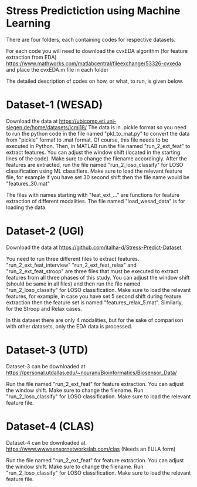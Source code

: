 # Stress Predictiction using Machine Learning

There are four folders, each containing codes for respective datasets.

For each code you will need to download the cvxEDA algorithm (for feature extraction from EDA)
https://www.mathworks.com/matlabcentral/fileexchange/53326-cvxeda
and place the cvxEDA.m file in each folder

The detailed description of codes on how, or what, to run, is given below.


# Dataset-1 (WESAD)

Download the data at https://ubicomp.eti.uni-siegen.de/home/datasets/icmi18/
The data is in .pickle format so you need to run the python code in the file named "pkl_to_mat.py" to convert the data from "pickle" format to .mat format. Of course, this file needs to be executed in Python.
Then, in MATLAB run the file named "run_2_ext_feat" to extract features. You can adjust the window shift (located in the starting lines of the code). Make sure to change the filename accordingly.
After the features are extracted, run the file named "run_2_loso_classify" for LOSO classification using ML classifiers. Make sure to load the relevant feature file, for example if you have set 30 second shift then the file name would be "features_30.mat"

The files with names starting with "feat_ext_..." are functions for feature extraction of different modalities. 
The file named "load_wesad_data" is for loading the data. 


# Dataset-2 (UGI)

Download the data at https://github.com/italha-d/Stress-Predict-Dataset

You need to run three different files to extract features.
"run_2_ext_feat_interview"  "run_2_ext_feat_relax" and "run_2_ext_feat_stroop" are three files that must be executed to extract features from all three phases of this study. You can adjust the window shift (should be same in all files) and then run the file named "run_2_loso_classify" for LOSO classification. Make sure to load the relevant features, for example, in case you have set 5 second shift during feature extraction then the feature set is named "features_relax_5.mat". Similarly, for the Stroop and Relax cases.

In this dataset there are only 4 modalities, but for the sake of comparison with other datasets, only the EDA data is processed.

# Dataset-3 (UTD)

Dataset-3 can be downloaded at https://personal.utdallas.edu/~nourani/Bioinformatics/Biosensor_Data/

Run the file named "run_2_ext_feat" for feature extraction. You can adjust the window shift. Make sure to change the filename.
Run "run_2_loso_classify" for LOSO classification. Make sure to load the relevant feature file.

# Dataset-4 (CLAS)

Dataset-4 can be downloaded at https://www.wwwsensornetworkslab.com/clas (Needs an EULA form)

Run the file named "run_2_ext_feat" for feature extraction. You can adjust the window shift. Make sure to change the filename.
Run "run_2_loso_classify" for LOSO classification. Make sure to load the relevant feature file.
